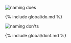 ![naming does](../images/icons/icon-naming-do.svg)

{% include global/do.md %}

![naming don'ts](../images/icons/icon-naming-dont.svg)

{% include global/dont.md %}
